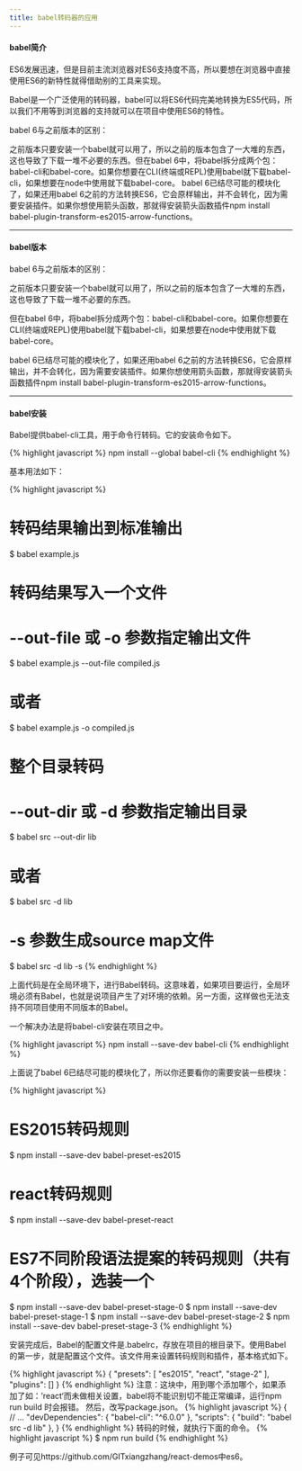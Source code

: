 ```yaml
---
title: babel转码器的应用
---
```


#### babel简介
ES6发展迅速，但是目前主流浏览器对ES6支持度不高，所以要想在浏览器中直接使用ES6的新特性就得借助别的工具来实现。

Babel是一个广泛使用的转码器，babel可以将ES6代码完美地转换为ES5代码，所以我们不用等到浏览器的支持就可以在项目中使用ES6的特性。

babel 6与之前版本的区别：

之前版本只要安装一个babel就可以用了，所以之前的版本包含了一大堆的东西，这也导致了下载一堆不必要的东西。但在babel 6中，将babel拆分成两个包：babel-cli和babel-core。如果你想要在CLI(终端或REPL)使用babel就下载babel-cli，如果想要在node中使用就下载babel-core。
babel 6已结尽可能的模块化了，如果还用babel 6之前的方法转换ES6，它会原样输出，并不会转化，因为需要安装插件。如果你想使用箭头函数，那就得安装箭头函数插件npm install  babel-plugin-transform-es2015-arrow-functions。

----------------------------------

#### babel版本
babel 6与之前版本的区别：

之前版本只要安装一个babel就可以用了，所以之前的版本包含了一大堆的东西，这也导致了下载一堆不必要的东西。

但在babel 6中，将babel拆分成两个包：babel-cli和babel-core。如果你想要在CLI(终端或REPL)使用babel就下载babel-cli，如果想要在node中使用就下载babel-core。

babel 6已结尽可能的模块化了，如果还用babel 6之前的方法转换ES6，它会原样输出，并不会转化，因为需要安装插件。如果你想使用箭头函数，那就得安装箭头函数插件npm install  babel-plugin-transform-es2015-arrow-functions。


----------------------------------

#### babel安装
Babel提供babel-cli工具，用于命令行转码。它的安装命令如下。

{% highlight javascript %}
npm install --global babel-cli
{% endhighlight %}

基本用法如下：

{% highlight javascript %}
# 转码结果输出到标准输出
$ babel example.js

# 转码结果写入一个文件
# --out-file 或 -o 参数指定输出文件
$ babel example.js --out-file compiled.js
# 或者
$ babel example.js -o compiled.js

# 整个目录转码
# --out-dir 或 -d 参数指定输出目录
$ babel src --out-dir lib
# 或者
$ babel src -d lib

# -s 参数生成source map文件
$ babel src -d lib -s
{% endhighlight %}

上面代码是在全局环境下，进行Babel转码。这意味着，如果项目要运行，全局环境必须有Babel，也就是说项目产生了对环境的依赖。另一方面，这样做也无法支持不同项目使用不同版本的Babel。

一个解决办法是将babel-cli安装在项目之中。

{% highlight javascript %}
npm install --save-dev babel-cli
{% endhighlight %}

上面说了babel 6已结尽可能的模块化了，所以你还要看你的需要安装一些模块：

{% highlight javascript %}
# ES2015转码规则
$ npm install --save-dev babel-preset-es2015

# react转码规则
$ npm install --save-dev babel-preset-react

# ES7不同阶段语法提案的转码规则（共有4个阶段），选装一个
$ npm install --save-dev babel-preset-stage-0
$ npm install --save-dev babel-preset-stage-1
$ npm install --save-dev babel-preset-stage-2
$ npm install --save-dev babel-preset-stage-3
{% endhighlight %}

安装完成后，Babel的配置文件是.babelrc，存放在项目的根目录下。使用Babel的第一步，就是配置这个文件。该文件用来设置转码规则和插件，基本格式如下。

{% highlight javascript %}
  {
    "presets": [
      "es2015",
      "react",
      "stage-2"
    ],
    "plugins": []
  }
{% endhighlight %}
注意：这块中，用到哪个添加哪个，如果添加了如：’react‘而未做相关设置，babel将不能识别切不能正常编译，运行npm run build 时会报错。
然后，改写package.json。
{% highlight javascript %}
{
  // ...
  "devDependencies": {
    "babel-cli": "^6.0.0"
  },
  "scripts": {
    "build": "babel src -d lib"
  },
}
{% endhighlight %}
转码的时候，就执行下面的命令。
{% highlight javascript %}
$ npm run build
{% endhighlight %}

例子可见https://github.com/GITxiangzhang/react-demos中es6。


